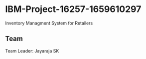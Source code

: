# IBM-Project-16257-1659610297
Inventory Managment System for Retailers

##  Team
Team Leader: Jayaraja SK
